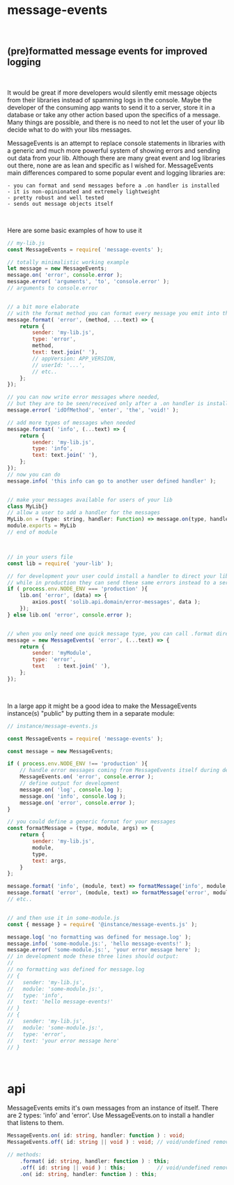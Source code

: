 # message-events

<br/>

## (pre)formatted message events for improved logging

<br/>


It would be great if more developers would silently emit message objects from their libraries instead of spamming logs in the console. Maybe the developer of the consuming app wants to send it to a server, store it in a database or take any other action based upon the specifics of a message. Many things are possible, and there is no need to not let the user of your lib decide what to do with your libs messages.

MessageEvents is an attempt to replace console statements in libraries with a generic and much more powerful system of showing errors and sending out data from your lib. Although there are many great event and log libraries out there, none are as lean and specific as I wished for. MessageEvents main differences compared to some popular event and logging libraries are:

	- you can format and send messages before a .on handler is installed
	- it is non-opinionated and extremely lightweight
	- pretty robust and well tested
	- sends out message objects itself

<br/>

Here are some basic examples of how to use it
```javascript
// my-lib.js
const MessageEvents = require( 'message-events' );

// totally minimalistic working example
let message = new MessageEvents;
message.on( 'error', console.error );
message.error( 'arguments', 'to', 'console.error' );
// arguments to console.error


// a bit more elaborate
// with the format method you can format every message you emit into the format of your liking
message.format( 'error', (method, ...text) => {
	return {
		sender: 'my-lib.js',
		type: 'error',
		method,
		text: text.join(' '),
		// appVersion: APP_VERSION,
		// userId: '...',
		// etc..
	};
});

// you can now write error messages where needed,
// but they are to be seen/received only after a .on handler is installed
message.error( 'idOfMethod', 'enter', 'the', 'void!' );

// add more types of messages when needed
message.format( 'info', (...text) => {
	return {
		sender: 'my-lib.js',
		type: 'info',
		text: text.join(' '),
	};
});
// now you can do
message.info( 'this info can go to another user defined handler' );


// make your messages available for users of your lib
class MyLib{}
// allow a user to add a handler for the messages
MyLib.on = (type: string, handler: Function) => message.on(type, handler);
module.exports = MyLib
// end of module



// in your users file
const lib = require( 'your-lib' );

// for development your user could install a handler to direct your libs messages to the console,
// while in production they can send these same errors instead to a server for monitoring
if ( process.env.NODE_ENV === 'production' ){
	lib.on( 'error', (data) => {
		axios.post( 'solib.api.domain/error-messages', data );
	});
} else lib.on( 'error', console.error );


// when you only need one quick message type, you can call .format directly via the constructor
message = new MessageEvents( 'error', (...text) => {
	return {
		sender: 'myModule',
		type: 'error',
		text	: text.join(' '),
	};
});
```
<br/>

In a large app it might be a good idea to make the MessageEvents instance(s) "public" by putting them in a separate module:

```javascript
// instance/message-events.js

const MessageEvents = require( 'message-events' );

const message = new MessageEvents;

if ( process.env.NODE_ENV !== 'production' ){
	// handle error messages coming from MessageEvents itself during development
	MessageEvents.on( 'error', console.error );
	// define output for development
	message.on( 'log', console.log );
	message.on( 'info', console.log );
	message.on( 'error', console.error );
}

// you could define a generic format for your messages
const formatMessage = (type, module, args) => {
	return {
		sender: 'my-lib.js',
		module,
		type,
		text: args,
	}
};

message.format( 'info', (module, text) => formatMessage('info', module, text) );
message.format( 'error', (module, text) => formatMessage('error', module, text) );
// etc..


// and then use it in some-module.js
const { message } = require( '@instance/message-events.js' );

message.log( 'no formatting was defined for message.log' );
message.info( 'some-module.js:', 'hello message-events!' );
message.error( 'some-module.js:', 'your error message here' );
// in development mode these three lines should output:
//
// no formatting was defined for message.log
// {
//   sender: 'my-lib.js',
//   module: 'some-module.js:',
//   type: 'info',
//   text: 'hello message-events!'
// }
// {
//   sender: 'my-lib.js',
//   module: 'some-module.js:',
//   type: 'error',
//   text: 'your error message here'
// }
```

<br/>

# api
MessageEvents emits it's own messages from an instance of itself. There are 2 types: 'info' and 'error'. Use MessageEvents.on to install a handler that listens to them.
```typescript
MessageEvents.on( id: string, handler: function ) : void;
MessageEvents.off( id: string || void ) : void;	// void/undefined removes all handlers

// methods:
	.format( id: string, handler: function ) : this;
	.off( id: string || void ) : this;			// void/undefined removes all handlers
	.on( id: string, handler: function ) : this;
```
